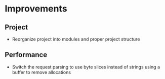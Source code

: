 # Improvements

## Project

- Reorganize project into modules and proper project structure

## Performance
- Switch the request parsing to use byte slices instead of strings using a buffer to remove allocations

